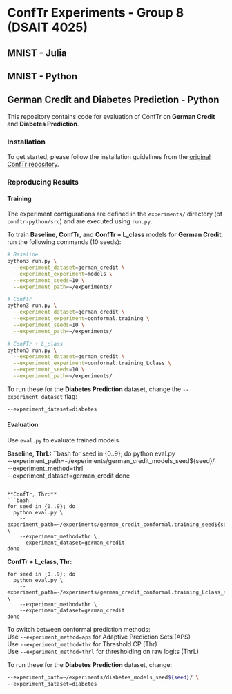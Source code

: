 # ConfTr Experiments - Group 8 (DSAIT 4025) 

## MNIST - Julia

## MNIST - Python
 
## German Credit and Diabetes Prediction - Python
This repository contains code for evaluation of ConfTr on **German Credit** and **Diabetes Prediction**. 

### Installation 
To get started, please follow the installation guidelines from the [original ConfTr repository](https://github.com/google-deepmind/conformal_training).

### Reproducing Results
#### Training
The experiment configurations are defined in the `experiments/` directory (of `conftr-python/src`) and are executed using `run.py`.

To train **Baseline**, **ConfTr**, and **ConfTr + L_class** models for **German Credit**, run the following commands (10 seeds):

```bash
# Baseline
python3 run.py \
  --experiment_dataset=german_credit \
  --experiment_experiment=models \
  --experiment_seeds=10 \
  --experiment_path=~/experiments/

# ConfTr
python3 run.py \
  --experiment_dataset=german_credit \
  --experiment_experiment=conformal.training \
  --experiment_seeds=10 \
  --experiment_path=~/experiments/

# ConfTr + L_class
python3 run.py \
  --experiment_dataset=german_credit \
  --experiment_experiment=conformal.training_Lclass \
  --experiment_seeds=10 \
  --experiment_path=~/experiments/
```

To run these for the **Diabetes Prediction** dataset,  change the `--experiment_dataset` flag:

```bash
--experiment_dataset=diabetes
```

#### Evaluation
Use `eval.py` to evaluate trained models.

**Baseline, ThrL:**
``bash
for seed in {0..9}; do
  python eval.py \
    --experiment_path=~/experiments/german_credit_models_seed${seed}/ \
    --experiment_method=thrl \
    --experiment_dataset=german_credit
done
```

**ConfTr, Thr:**
```bash
for seed in {0..9}; do
  python eval.py \
    --experiment_path=~/experiments/german_credit_conformal.training_seed${seed}/ \
    --experiment_method=thr \
    --experiment_dataset=german_credit
done
```

**ConfTr + L_class, Thr:**
```
for seed in {0..9}; do
  python eval.py \
    --experiment_path=~/experiments/german_credit_conformal.training_Lclass_seed${seed}/ \
    --experiment_method=thr \
    --experiment_dataset=german_credit
done
```

To switch between conformal prediction methods:  
Use `--experiment_method=aps` for Adaptive Prediction Sets (APS)  
Use `--experiment_method=thr` for Threshold CP (Thr)  
Use `--experiment_method=thrl` for thresholding on raw logits (ThrL) 

To run these for the **Diabetes Prediction** dataset,  change: 

```bash
--experiment_path=~/experiments/diabetes_models_seed${seed}/ \
--experiment_dataset=diabetes
```


   

